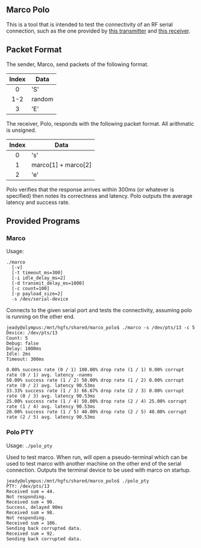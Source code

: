 ## Marco Polo
This is a tool that is intended to test the connectivity of an RF serial
connection, such as the one provided by [this transmitter][1] and
[this receiver][2].

## Packet Format
The sender, Marco, send packets of the following format.

| Index |  Data  |
|:-----:|--------|
|   0   |  'S'   |
|  1-2  | random |
|   3   |  'E'   |

The receiver, Polo, responds with the following packet format. All arithmatic
is unsigned.

| Index |  Data                   |
|:-----:|-------------------------|
|   0   |  's'                    |
|   1   | marco\[1\] + marco\[2\] |
|   2   |  'e'                    |

Polo verifies that the response arrives within 300ms (or whatever is
specified) then notes its correctness and latency. Polo outputs the average
latency and success rate.

## Provided Programs
### Marco
Usage:
```
./marco
  [-v]
  [-t timeout_ms=300]
  [-i idle_delay_ms=2]
  [-d transmit_delay_ms=1000]
  [-c count=100]
  [-p payload_size=2]
  -s /dev/serial-device
```

Connects to the given serial port and tests the connectivity, assuming polo
is running on the other end.

```
jeady@olympus:/mnt/hgfs/shared/marco_polo$ ./marco -s /dev/pts/13 -c 5
Device: /dev/pts/13
Count: 5
Debug: false
Delay: 1000ms
Idle: 2ms
Timeout: 300ms

0.00% success rate (0 / 1) 100.00% drop rate (1 / 1) 0.00% corrupt rate (0 / 1) avg. latency -nanms
50.00% success rate (1 / 2) 50.00% drop rate (1 / 2) 0.00% corrupt rate (0 / 2) avg. latency 90.53ms
33.33% success rate (1 / 3) 66.67% drop rate (2 / 3) 0.00% corrupt rate (0 / 3) avg. latency 90.53ms
25.00% success rate (1 / 4) 50.00% drop rate (2 / 4) 25.00% corrupt rate (1 / 4) avg. latency 90.53ms
20.00% success rate (1 / 5) 40.00% drop rate (2 / 5) 40.00% corrupt rate (2 / 5) avg. latency 90.53ms
```

### Polo PTY
Usage: `./polo_pty`

Used to test marco. When run, will open a pseudo-terminal which can be used to
test marco with another machine on the other end of the serial connection.
Outputs the terminal device to be used with marco on startup.

```
jeady@olympus:/mnt/hgfs/shared/marco_polo$ ./polo_pty 
PTY: /dev/pts/13
Received sum = 44.
Not responding.
Received sum = 90.
Success, delayed 90ms
Received sum = 98.
Not responding.
Received sum = 106.
Sending back corrupted data.
Received sum = 92.
Sending back corrupted data.
```

[1]: https://www.sparkfun.com/products/8946
[2]: https://www.sparkfun.com/products/10532
